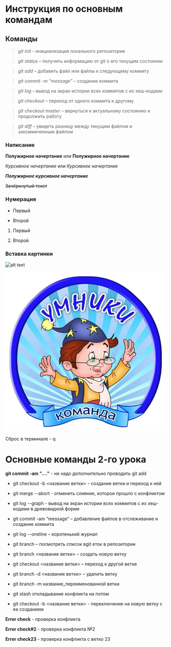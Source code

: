 # Инструкция по основным командам

## Команды

> *git init* - инициализация локального репозитория

> *git status* – получить информацию от git о его текущем состоянии

> *git add* – добавить файл или файлы к следующему коммиту

> *git commit -m “message”* – создание коммита

> *git log* – вывод на экран истории всех коммитов с их хеш-кодами

> *git checkout* – переход от одного коммита к другому

> *git checkout master* – вернуться к актуальному состоянию и продолжить работу

> *git diff* – увидеть разницу между текущим файлом и закоммиченным файлом

### Написание

**Полужирное начертание** или __Полужирное начертание__

*Курсивное начертание* или _Курсивное начертание_

***Полужирное курсивное начертание***

~~Зачёркнутый текст~~

### Нумерация

* Первый 

* Второй

1. Первый 

2. Второй

### Вставка картинки

![alt text](http://url/to/img.png)

![Umnik](UM.jpeg)

Сброс в терминале - q

# Основные команды 2-го урока

**git commit -am "...."** - не надо дополнительно проводить git add

* git checkout  -b <название ветки> - создание ветки и переход к ней

* git merge --abort - отменить слияние, которое прошло с конфликтом

* git log --graph - вывод на экран истории всех коммитов с их хеш-кодами в древовидной форме

* git commit -am “message” – добавление файлов в отслеживание и создание коммита

* git log --oneline – коротенький журнал

* git branch – посмотреть список вgit еток в репозитории

* git branch <название ветки> – создать новую ветку

* git checkout <название ветки> – переход к другой ветке

* git branch -d <название ветки> – удалить ветку

* git branch -m название_переименованной ветки

* git stash откладывание конфликта на потом

* git checkout -b <название ветки> - переключение на новую ветку с ее созданием

**Error check** - проверка конфликта

**Error check#2** - проверка конфликта №2

**Error check23** - проверка конфликта с ветко 23

